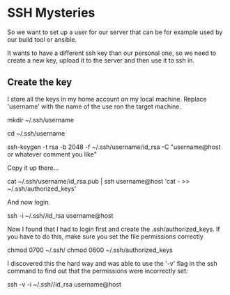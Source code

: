 # SSH Mysteries

So we want to set up a user for our server that can be for example used by our build tool or ansible.

It wants to have a different ssh key than our personal one, so we need to create a new key, upload it to the server and then use it to ssh in.

## Create the key

I store all the keys in my home account on my local machine. Replace 'username' with the name of the use ron the target machine.

mkdir ~/.ssh/username

cd ~/.ssh/username

ssh-keygen -t rsa -b 2048 -f ~/.ssh/username/id_rsa -C "username@host or whatever comment you like"

Copy it up there...

cat ~/.ssh/username/id_rsa.pub | ssh username@host 'cat - >> ~/.ssh/authorized_keys'

And now login.

ssh -i ~/.ssh/<username>/id_rsa username@host

Now I found that I had to login first and create the .ssh/authorized_keys. If you have to do this, make sure you set the file permissions correctly

chmod 0700 ~/.ssh/
chmod 0600 ~/.ssh/authorized_keys

I discovered this the hard way and was able to use the '-v' flag in the ssh command to find out that the permissions were incorrectly set:

ssh -v -i ~/.ssh/<username>/id_rsa username@host